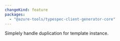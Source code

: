 ```yaml
---
changeKind: feature
packages:
  - "@azure-tools/typespec-client-generator-core"
---
```


Simplely handle duplication for template instance.